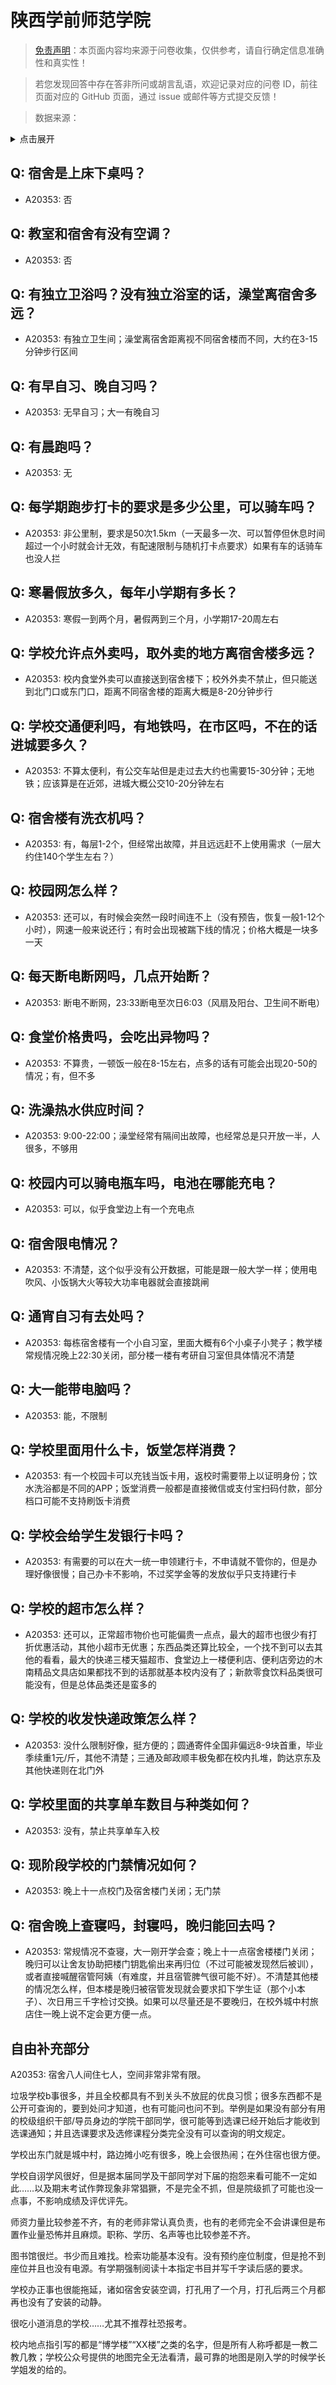 # 陕西学前师范学院

> [免责声明](https://colleges.chat/#_3)：本页面内容均来源于问卷收集，仅供参考，请自行确定信息准确性和真实性！

> 若您发现回答中存在答非所问或胡言乱语，欢迎记录对应的问卷 ID，前往页面对应的 GitHub 页面，通过 issue 或邮件等方式提交反馈！

> 数据来源：

<details><summary>点击展开</summary>
<ul>
<li>A20353: 匿名 (2023 年 06 月)</li>
</ul>
</details>

## Q: 宿舍是上床下桌吗？

- A20353: 否

## Q: 教室和宿舍有没有空调？

- A20353: 否

## Q: 有独立卫浴吗？没有独立浴室的话，澡堂离宿舍多远？

- A20353: 有独立卫生间；澡堂离宿舍距离视不同宿舍楼而不同，大约在3-15分钟步行区间

## Q: 有早自习、晚自习吗？

- A20353: 无早自习；大一有晚自习

## Q: 有晨跑吗？

- A20353: 无

## Q: 每学期跑步打卡的要求是多少公里，可以骑车吗？

- A20353: 非公里制，要求是50次1.5km（一天最多一次、可以暂停但休息时间超过一个小时就会计无效，有配速限制与随机打卡点要求）如果有车的话骑车也没人拦

## Q: 寒暑假放多久，每年小学期有多长？

- A20353: 寒假一到两个月，暑假两到三个月，小学期17-20周左右

## Q: 学校允许点外卖吗，取外卖的地方离宿舍楼多远？

- A20353: 校内食堂外卖可以直接送到宿舍楼下；校外外卖不禁止，但只能送到北门口或东门口，距离不同宿舍楼的距离大概是8-20分钟步行

## Q: 学校交通便利吗，有地铁吗，在市区吗，不在的话进城要多久？

- A20353: 不算太便利，有公交车站但是走过去大约也需要15-30分钟；无地铁；应该算是在近郊，进城大概公交10-20分钟左右

## Q: 宿舍楼有洗衣机吗？

- A20353: 有，每层1-2个，但经常出故障，并且远远赶不上使用需求（一层大约住140个学生左右？）

## Q: 校园网怎么样？

- A20353: 还可以，有时候会突然一段时间连不上（没有预告，恢复一般1-12个小时），网速一般来说还行；有时会出现被踹下线的情况；价格大概是一块多一天

## Q: 每天断电断网吗，几点开始断？

- A20353: 断电不断网，23:33断电至次日6:03（风扇及阳台、卫生间不断电）

## Q: 食堂价格贵吗，会吃出异物吗？

- A20353: 不算贵，一顿饭一般在8-15左右，点多的话有可能会出现20-50的情况；有，但不多

## Q: 洗澡热水供应时间？

- A20353: 9:00-22:00；澡堂经常有隔间出故障，也经常总是只开放一半，人很多，不够用

## Q: 校园内可以骑电瓶车吗，电池在哪能充电？

- A20353: 可以，似乎食堂边上有一个充电点

## Q: 宿舍限电情况？

- A20353: 不清楚，这个似乎没有公开数据，可能是跟一般大学一样；使用电吹风、小饭锅大火等较大功率电器就会直接跳闸

## Q: 通宵自习有去处吗？

- A20353: 每栋宿舍楼有一个小自习室，里面大概有6个小桌子小凳子；教学楼常规情况晚上22:30关闭，部分楼一楼有考研自习室但具体情况不清楚

## Q: 大一能带电脑吗？

- A20353: 能，不限制

## Q: 学校里面用什么卡，饭堂怎样消费？

- A20353: 有一个校园卡可以充钱当饭卡用，返校时需要带上以证明身份；饮水洗浴都是不同的APP；饭堂消费一般都是直接微信或支付宝扫码付款，部分档口可能不支持刷饭卡消费

## Q: 学校会给学生发银行卡吗？

- A20353: 有需要的可以在大一统一申领建行卡，不申请就不管你的，但是办理好像很慢；自己办卡不影响，不过奖学金等的发放似乎只支持建行卡

## Q: 学校的超市怎么样？

- A20353: 还可以，正常超市物价也可能偏贵一点点，最大的超市也很少有打折优惠活动，其他小超市无优惠；东西品类还算比较全，一个找不到可以去其他的看看，最大的快递三楼天猫超市、食堂边上一楼便利店、便利店旁边的木南精品文具店如果都找不到的话那就基本校内没有了；新款零食饮料品类很可能没有，但是总体品类还是蛮多的

## Q: 学校的收发快递政策怎么样？

- A20353: 没什么限制好像，挺方便的；圆通寄件全国非偏远8-9块首重，毕业季续重1元/斤，其他不清楚；三通及邮政顺丰极兔都在校内扎堆，韵达京东及其他快递则在北门外

## Q: 学校里面的共享单车数目与种类如何？

- A20353: 没有，禁止共享单车入校

## Q: 现阶段学校的门禁情况如何？

- A20353: 晚上十一点校门及宿舍楼门关闭；无门禁

## Q: 宿舍晚上查寝吗，封寝吗，晚归能回去吗？

- A20353: 常规情况不查寝，大一刚开学会查；晚上十一点宿舍楼楼门关闭；晚归可以让舍友协助把楼门钥匙偷出来再归位（不过可能被发现然后被训），或者直接喊醒宿管阿姨（有难度，并且宿管脾气很可能不好）。不清楚其他楼的情况怎么样，但本楼是晚归被宿管发现就会要求扣下学生证（那个小本子）、次日用三千字检讨交换。如果可以尽量还是不要晚归，在校外城中村旅店住一晚上说不定会更方便一点。

## 自由补充部分

A20353: 宿舍八人间住七人，空间非常非常有限。

垃圾学校b事很多，并且全校都具有不到关头不放屁的优良习惯；很多东西都不是公开可查询的，要到处问才知道，也有可能问也问不到。举例是如果没有部分有用的校级组织干部/导员身边的学院干部同学，很可能等到选课已经开始后才能收到选课通知；并且选课要求及选修课程分类完全没有可以查询的明文规定。

学校出东门就是城中村，路边摊小吃有很多，晚上会很热闹；在外住宿也很方便。

学校自诩学风很好，但是据本届同学及干部同学对下届的抱怨来看可能不一定如此……以及期末考试作弊现象非常猖獗，不是完全不抓，但是院级抓了可能也没一点事，不影响成绩及评优评先。

师资力量比较参差不齐，有的老师非常认真负责，也有的老师完全不会讲课但是布置作业量恐怖并且麻烦。职称、学历、名声等也比较参差不齐。

图书馆很烂。书少而且难找。检索功能基本没有。没有预约座位制度，但是抢不到座位并且也没有电源。有学期强制阅读十本指定书目并写千字读后感的要求。

学校办正事也很能拖延，诸如宿舍安装空调，打孔用了一个月，打孔后两三个月都再也没有了安装的动静。

很吃小道消息的学校……尤其不推荐社恐报考。

校内地点指引写的都是“博学楼”“XX楼”之类的名字，但是所有人称呼都是一教二教几教；学校公众号提供的地图完全无法看清，最可靠的地图是刚入学的时候学长学姐发的给的。